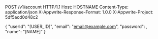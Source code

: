 POST /v1/account HTTP/1.1
Host: HOSTNAME
Content-Type: application/json
X-Appwrite-Response-Format: 1.0.0
X-Appwrite-Project: 5df5acd0d48c2

{
  "userId": "[USER_ID]",
  "email": "email@example.com",
  "password": ,
  "name": "[NAME]"
}

